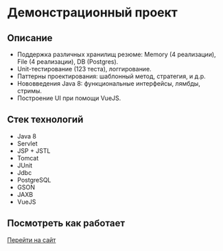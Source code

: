 Демонстрационный проект
=============================================

Описание
---------------------------------------------

- Поддержка различных хранилищ резюме: Memory (4 реализации), File (4 реализации), DB (Postgres).
- Unit-тестирование (123 теста), логгирование.
- Паттерны проектирования: шаблонный метод, стратегия, и д.р.
- Нововведения Java 8: функциональные интерфейсы, лямбды, стримы.
- Построение UI при помощи VueJS.

Стек технологий
---------------------------------------------

- Java 8
- Servlet
- JSP + JSTL
- Tomcat
- JUnit
- Jdbc
- PostgreSQL
- GSON
- JAXB
- VueJS

Посмотреть как работает
---------------------------------------------
[Перейти на сайт](http://resumes-database.herokuapp.com/resumes)
